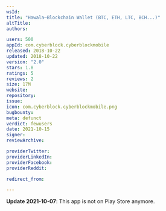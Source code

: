 ```yaml
---
wsId: 
title: "Hawala—Blockchain Wallet (BTC, ETH, LTC, BCH...)"
altTitle: 
authors:

users: 500
appId: com.cyberblock.cyberblockmobile
released: 2018-10-22
updated: 2018-10-22
version: "2.0"
stars: 1.8
ratings: 5
reviews: 2
size: 17M
website: 
repository: 
issue: 
icon: com.cyberblock.cyberblockmobile.png
bugbounty: 
meta: defunct
verdict: fewusers
date: 2021-10-15
signer: 
reviewArchive:

providerTwitter: 
providerLinkedIn: 
providerFacebook: 
providerReddit: 

redirect_from:

---
```


**Update 2021-10-07**: This app is not on Play Store anymore.

